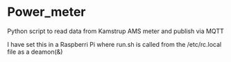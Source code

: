 # Power_meter
Python script to read data from Kamstrup AMS meter and publish via MQTT

I have set this in a Raspberri Pi where run.sh is called from the /etc/rc.local file as a deamon(&)
